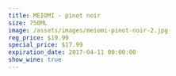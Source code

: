 ```yaml
---
title: MEIOMI - pinot noir
size: 750ML
image: /assets/images/meiomi-pinot-noir-2.jpg
reg_price: $19.99
special_price: $17.99
expiration_date: 2017-04-11 00:00:00
show_wine: true
---
```



